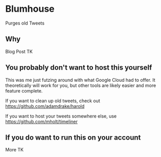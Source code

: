 # Blumhouse

Purges old Tweets

## Why

Blog Post TK

## You probably don't want to host this yourself

This was me just futzing around with what Google Cloud had to offer. It theoretically will work for you, but other tools are likely easier and more feature complete.

If you want to clean up old tweets, check out https://github.com/adamdrake/harold

If you want to host your tweets somewhere else, use https://github.com/mholt/timeliner

## If you do want to run this on your account

More TK
